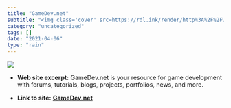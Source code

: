 ```yaml
---
title: "GameDev.net"
subtitle: "<img class='cover' src=https://rdl.ink/render/http%3A%2F%2Fwww.gamedev.net>"
category: "uncategorized"
tags: []
date: "2021-04-06"
type: "rain"
---
```

<img class="cover" src=https://rdl.ink/render/http%3A%2F%2Fwww.gamedev.net>



* **Web site excerpt:** GameDev.net is your resource for game development with forums, tutorials, blogs, projects, portfolios, news, and more.

* **Link to site:** **[GameDev.net](http://www.gamedev.net)**